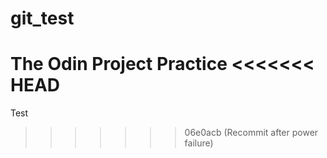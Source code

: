 # git_test
The Odin Project Practice
<<<<<<< HEAD
=======
Test
>>>>>>> 06e0acb (Recommit after power failure)
